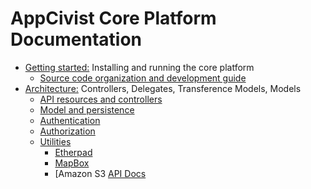 # AppCivist Core Platform Documentation

* [Getting started:]() Installing and running the core platform 
   * [Source code organization and development guide]()
* [Architecture:]() Controllers, Delegates, Transference Models, Models 
   * [API resources and controllers]()
   * [Model and persistence]()
   * [Authentication]()
   * [Authorization]()
   * [Utilities]()
       * [Etherpad]()
       * [MapBox]()
       * [Amazon S3
[API Docs]()